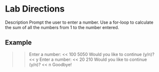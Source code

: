 # Lab Directions

Description
Prompt the user to enter a number.
Use a for-loop to calculate the sum of all the numbers from 1 to the number entered.

## Example

>> Enter a number: << 100
>> 5050
Would you like to continue (y/n)? << y
>> Enter a number: << 20
>> 210
Would you like to continue (y/n)? << n
>> Goodbye!
